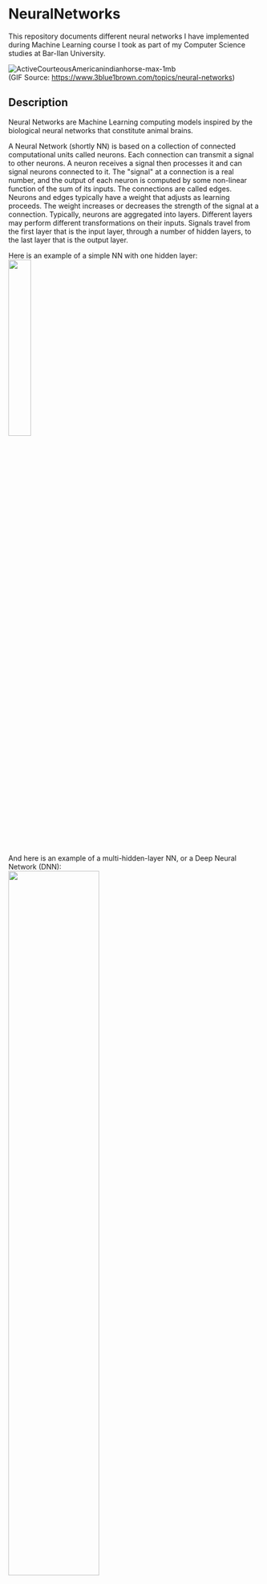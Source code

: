 # NeuralNetworks
This repository documents different neural networks I have implemented during Machine Learning course I took as part of my Computer Science studies at Bar-Ilan University.

![ActiveCourteousAmericanindianhorse-max-1mb](https://user-images.githubusercontent.com/72878018/154795472-e2d8cebc-d516-497c-9e7e-8fa66e2a41d1.gif)  
(GIF Source: https://www.3blue1brown.com/topics/neural-networks)


## Description

Neural Networks are Machine Learning computing models inspired by the biological neural networks that constitute animal brains.

A Neural Network (shortly NN) is based on a collection of connected computational units called neurons. Each connection can transmit a signal to other neurons. A neuron receives a signal then processes it and can signal neurons connected to it. The "signal" at a connection is a real number, and the output of each neuron is computed by some non-linear function of the sum of its inputs. The connections are called edges. Neurons and edges typically have a weight that adjusts as learning proceeds. The weight increases or decreases the strength of the signal at a connection. Typically, neurons are aggregated into layers. Different layers may perform different transformations on their inputs. Signals travel from the first layer that is the input layer, through a number of hidden layers, to the last layer that is the output layer.

Here is an example of a simple NN with one hidden layer:  
<img src=https://user-images.githubusercontent.com/72878018/154792987-ae500000-2500-49ef-a7de-c8497ee20e5c.png width=30% height=30%>

And here is an example of a multi-hidden-layer NN, or a Deep Neural Network (DNN):  
<img src=https://user-images.githubusercontent.com/72878018/154793152-f4f6e957-304f-45ff-a11b-67eaafd57485.png width=60% height=60%>  
Note that the size of each layer (the number of nodes in each layer) can be different.

**Upnext**, I'll explain shortly about system requirements for running the programs, and then we'll discuss three types of NNs:
1. ANN - Artificial Neural Network
2. DNN - Deep Neural Network
3. CNN - Convolutional Neural Network


## Requirements

To run the Neural Networks in this repository, please make sure your system meets the following requirements:
1. **Pyhon 3.6+**. Tested on Python 3.8.
2. **Andconda 3**. A Python distribution that contains many usful libraries. Download: https://www.anaconda.com/products/individual
3. **PyTorch**. An open-source ML framework. Download: https://pytorch.org/get-started/locally/
4. **Python Packages**: numpy,  matplotlib, torch, torchvision, librosa and soundfile.


## ANN - Artificial Neural Network


### Description

In this part, you can find the implementation of my first simple Artificial Neural Network (ANN), implemented manually, without the use of any external packages other than NumPy.

#### Objects
The ANN is trained on a dataset called “MNIST”, which contains grayscale images of 10 handwritten digits from 0 to 9 and the task is to train a classifier that classifies this data. Each image is 28 pixels in height and 28 pixels in width, for a total of 784 pixels. Each pixel has a single pixel-value associated with it, indicating the lightness or darkness of that pixel. This pixel-value is an integer between 0 and 255.

Here is an example of input objects:  
![image](https://user-images.githubusercontent.com/72878018/154794399-53058676-b36a-4f21-b8a7-f0fe0ecff542.png)


#### Labels
The labels are integers from 0 to 9.


### Instructions

1. Download the directory "ANN" from this repo: https://github.com/shlomi1993/NeuralNetworks/tree/main/ANN
2. Inside "ANN/data", extract the zip file "original.zip" to get the following files:
   -  train_x - Train objects. Each object is 28x28 values between 0 and 255.
   -  train_y - Train labels. Each label is an integer between 0 and 9. The i'th label associates with the i'th object.
   -  test_x - Test objects. Their labels needed to be predicted by the ANN.
3. To run the program, navigate to the ANN directory and use the command:
   > python3 ann.py train_x train_y test_x
   
   where the argument x is the path to the x file.

**Important Note:** Running time on the whole dataset probably consumes a lot of time. For debugging purposes, use a portion of the dataset. You can get a similar but smaller dataset by using the python script _data_sampler.py_ from this repo, or by using the reduced dataset from the directory "_ANN\data\reduced_".
  

### Full Report

For further reading about the NN's architecture, hyper-parameters, and loss per epoch, you can read the full report here:  
https://github.com/shlomi1993/NeuralNetworks/blob/main/ANN/ann_report.pdf
  

## DNN - Deep Neural Network


### Description

In this part, you can find my implementation of a multi-layer fully-connected neural network, or Deep Neural Network (DNN) using **PyTorch** package. To run this part, it is necessary to have PyTorch pre-installed on your machine.

#### Objects
The data in this part is called "FashionMNIST" and it contains 10 different categories of clothing. Each image is 28 pixels in height and 28 pixels in width, for a total of 784 pixels. Each pixel has a single pixel-value associated with it, indicating the lightness or darkness of that pixel. This pixel-value is an integer between 0 and 255. 

Here is an example of input objects:  
![image](https://user-images.githubusercontent.com/72878018/154796283-43135c20-8841-4639-8165-6d73a6e1894f.png)

#### Labels
The possible labels are:  
0 - T-shirt/top  
1 - Trouser  
2 - Pullover  
3 - Dress  
4 - Coat  
5 - Sandal  
6 - Shirt  
7 - Sneaker  
8 - Bag  
9 - Ankle boo  

#### DNN Models
This part is divided into two sections:
1. **Experiments:** Implementation of six fully connected deep neural networks models for losses and accuracies tests.
2. **Best Model:** Implementation of a fully connected deep neural network model that obtains accuracy of at least 90%.


### Experiments

In this section, I have implemented six fully connected neural networks models via PyTorch. Each model has different settings and different effects in terms of loss and accuracy.

1. **Model A** - Neural Network with two hidden layers, the first layer is at size of 100 and the second layer is at size of 50. Both layers are followed by ReLU activation function, and the model is trained by **SGD** optimizer.

2. **Model B** - Neural Network with two hidden layers, the first layer is at size of 100 and the second layer is at size of 50. Both layers are followed by ReLU activation function, and this model is trained by **ADAM** optimizer.

3. **Model C - Dropout** – Similar to Model B, but with dropout layers on the output of each hidden layer.

4. **Model D - Batch Normalization** - Similar to Model B, but with Batch Normalization layer before each activation function invocation.

5. **Model E** - Neural Network with five hidden layers at sizes [128, 64, 10, 10, 10] using ReLU activation functions.

6. **Model F** - Neural Network with five hidden layers at sizes [128, 64, 10, 10, 10] using Sigmoid activation functions.

All models use _log_softmax_ as the output of the network and NLL loss function.

**Training:** The models are trained using FashionMNIST dataset for 10 epochs each. The calibration of the hyper-parameters is done by K-Fold Cross-Validation methodology.

**Note:** The main of the program does not run any of the above models/experiments, but you can change it as you wish to run them. I intention behind the models is to examine effects in terms of loss and accuracy per epoch and report them to the attached PDF report file. 


### Best Model

In this section, I have implemented a custom DNN named **Model S** to achieve an accuracy of at least 90%. It consists of two hidden layers, the first is half the size of the input, and the second is a quarter the size of the input. Each layer is followed by ReLU activation function and Batch Normalization, and Drop-out is activated after it. In the end, the DNN returns output through log_softmax function. This model is trained by Adam optimizer as long as the validation accuracy does not converge, and by SGD as long as it converges.

To run the model, follow the instructions below.


### Instructions

1. Download the directory "DNN" from this repo: https://github.com/shlomi1993/NeuralNetworks/tree/main/DNN
2. Inside "DNN/data", extract the zip file "original.zip" to get the following files:
   -  train_x - Train objects. Each object is 28x28 values between 0 and 255.
   -  train_y - Train labels. Each label is an integer between 0 and 9 that represents a clothing item. The i'th label associated with the i'th object.
   -  test_x - Test objects. Their labels needed to be predicted by the DNN.
3. To run the program, navigate to the DNN directory and use the command:
   > python3 dnn.py train_x train_y test_x test_y
   
   where the argument x is the path to the x file. The last argument is a path to a new **output log file**.

**Important Note:** Running time on the whole dataset probably consumes a lot of time. For debugging purposes, use a portion of the dataset. You can get a similar but smaller dataset by using the python script _data_sampler.py_ from this repo, or by using the reduced dataset from the directory "_DNN\data\debug_".
  

### Full Report

For further reading about the NN's architecture, hyper-parameters, and loss/accuracy per epoch, you can read the full report here:  
https://github.com/shlomi1993/NeuralNetworks/blob/main/DNN/dnn_report.pdf


## CNN - Convolutional Neural Network

### Description

In this part, I have implemented a Convolutional Neural Network (CNN)., or Deep Neural Network (DNN) using **PyTorch** package.

![image](https://user-images.githubusercontent.com/72878018/154833685-918b2e21-253d-4fdb-b44c-6f3d3f158678.png)

#### What is Convolution?
> In deep learning, a convolutional neural network (CNN, or ConvNet) is a class of artificial neural network, most commonly applied to analyze visual imagery. They are also known as shift invariant or space invariant artificial neural networks (SIANN), based on the shared-weight architecture of the convolution kernels or filters that slide along input features and provide translation equivariant responses known as feature maps. Counter-intuitively, most convolutional neural networks are only equivariant, as opposed to invariant, to translation. They have applications in image and video recognition, recommender systems, image classification, image segmentation, medical image analysis, natural language processing,[6] brain-computer interfaces, and financial time series.  
(Source: https://en.wikipedia.org/wiki/Convolutional_neural_network)

#### Objects
The CNN model is trained to classify a speech command using speech data. The dataset contains 30 different categories of commands, and the task is to train a classifier that classifies this data. Each speech utterance is ∼1 sec long that can be read by PyTorch dataset reader called _gcommand_loader.py_. 

#### Lables:
Each object can be assign to one of the following labels:  
bed, cat, down, five, go, house, marvin, no, on, right, sheila, stop, tree, up, yes, bird, dog, eight, four, happy, left, nine, off, one, seven, six, three, two, wow, zero


### Instructions

1. Download the directory "CNN" from this repo: https://github.com/shlomi1993/NeuralNetworks/tree/main/CNN
2. Download the dataset from:https://drive.google.com/file/d/1vAyAPNeSwwx499eC9Jb1zAfuqJHs-S4Q/view
   - Note that the dataset is very heavy. For debugging, you can use the reduced dataset from the dictionary: "_CNN/data/data_debug_".
   - The training data is already separated into training and validation.
   - The **training dataset** is in form of a file-system directory that contains different subdirectories named after the labels in the experiment, and each sub-directory contains samples as wav files, corresponding to the name of the directory (which is the label).
   - The **validation dataset** is in the same form as the form of the training dataset.
   - The **test dataset** is in the form of a file-system directory that contains another directory (whose name doesn't matter), that contains test samples as wav files in names that consist of integers only.
3. To run the program, navigate to the CNN directory and use the command:
   > python3 cnn.py data/train data/valid data/test test_y
4. Alternatively, to make the program create plot files, use the command:
   > python ex5.py data/train data/valid data/test test_y --plot
   
   where the argument x is the path to the x file. The last argument is a path to a new **output log file**.

**Important Note:** Running time on the whole dataset probably consumes a lot of time. For debugging purposes, use a portion of the dataset. You can get a similar but smaller dataset by using the reduced dataset from the directory "_CNN\data\data_debug_".
  

### Full Report

For further reading about the NN's architecture, hyper-parameters, and loss/accuracy per epoch, you can read the full report here:  
https://github.com/shlomi1993/NeuralNetworks/blob/main/CNN/report/cnn_report.pdf


## Sources
1. Lecture Notes from the Machine Learning lectures of Professor Yossi Keshet at Bar-Ilan University.
2. Wikipedia: https://www.wikipedia.org/
3. 3Blue1Brown: https://www.3blue1brown.com/topics/neural-networks
